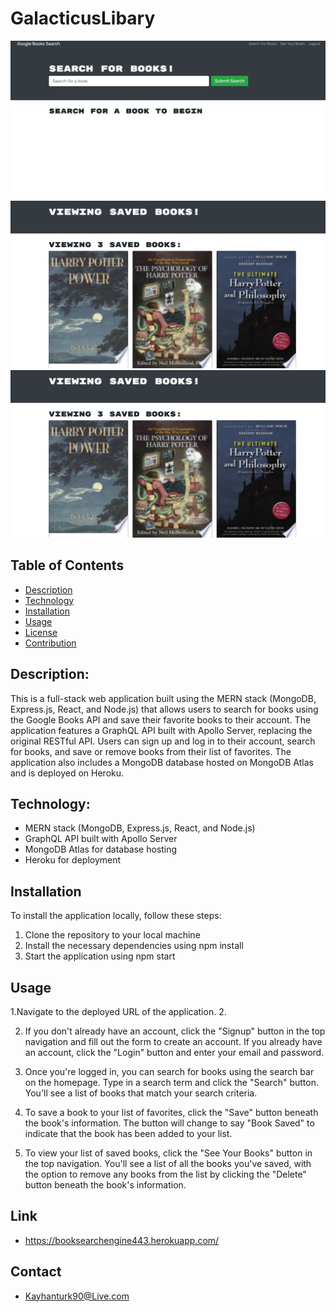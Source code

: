 # GalacticusLibary

![alt text](./client/public/images/frontpage.jpg)
![alt text](./client/public/images/mybooksearch.jpg)
![alt text](./client/public/images/mybooksearch.jpg)

## Table of Contents

- [Description](#description)
- [Technology](#Technology)
- [Installation](#installation)
- [Usage](#usage)
- [License](#license)
- [Contribution](#contribution)

## Description:

This is a full-stack web application built using the MERN stack (MongoDB, Express.js, React, and Node.js) that allows users to search for books using the Google Books API and save their favorite books to their account. The application features a GraphQL API built with Apollo Server, replacing the original RESTful API. Users can sign up and log in to their account, search for books, and save or remove books from their list of favorites. The application also includes a MongoDB database hosted on MongoDB Atlas and is deployed on Heroku.

## Technology:

- MERN stack (MongoDB, Express.js, React, and Node.js)
- GraphQL API built with Apollo Server
- MongoDB Atlas for database hosting
- Heroku for deployment

## Installation

To install the application locally, follow these steps:

1. Clone the repository to your local machine
2. Install the necessary dependencies using npm install
3. Start the application using npm start

## Usage

1.Navigate to the deployed URL of the application. 2.

2. If you don't already have an account, click the "Signup" button in the top navigation and fill out the form to create an account. If you already have an account, click the "Login" button and enter your email and password.

3. Once you're logged in, you can search for books using the search bar on the homepage. Type in a search term and click the "Search" button. You'll see a list of books that match your search criteria.

4. To save a book to your list of favorites, click the "Save" button beneath the book's information. The button will change to say "Book Saved" to indicate that the book has been added to your list.

5. To view your list of saved books, click the "See Your Books" button in the top navigation. You'll see a list of all the books you've saved, with the option to remove any books from the list by clicking the "Delete" button beneath the book's information.

## Link

- https://booksearchengine443.herokuapp.com/

## Contact

- Kayhanturk90@Live.com
